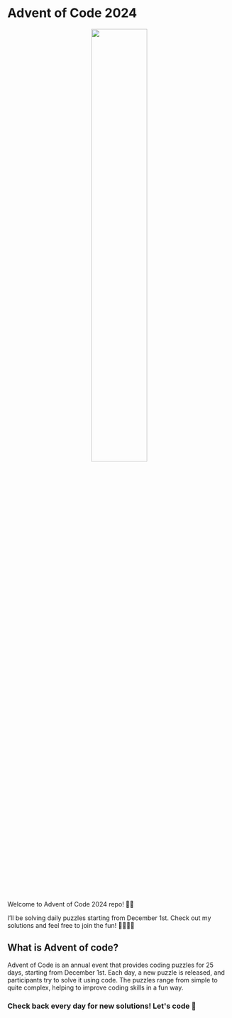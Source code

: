 # Advent of Code 2024

<p align="center">
  <img src="https://user-images.githubusercontent.com/23434317/144762233-2dda88fc-f026-4b04-8dff-b4c45f11bc06.jpg" width="50%">
</p>

Welcome to Advent of Code 2024 repo! 🤩🤩

I’ll be solving daily puzzles starting from December 1st. Check out my solutions and feel free to join the fun! 🤩👩🏻‍💻


## What is Advent of code?
Advent of Code is an annual event that provides coding puzzles for 25 days, starting from December 1st. Each day, a new puzzle is released, and participants try to solve it using code. The puzzles range from simple to quite complex, helping to improve coding skills in a fun way.


### Check back every day for new solutions! Let's code 🚀
